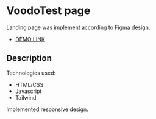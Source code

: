 # VoodoTest page
Landing page was implement according to [Figma design](https://www.figma.com/file/8GaLCayCKT62NpaoI96guG/VooDoo-test?type=design&node-id=1-340&mode=design&t=1VkADKirpDosGmV3-0).
- [DEMO LINK](https://yatochkaaa.github.io/voodo_test)

## Description

Technologies used:
- HTML/CSS
- Javascript
- Tailwind

Implemented responsive design.